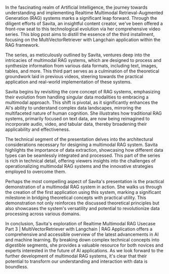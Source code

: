 In the fascinating realm of Artificial Intelligence, the journey towards understanding and implementing Realtime Multimodal Retrieval-Augmented Generation (RAG) systems marks a significant leap forward. Through the diligent efforts of Savita, an insightful content creator, we've been offered a front-row seat to this technological evolution via her comprehensive video series. This blog post aims to distill the essence of the third installment, focusing on the MultiVectorRetriever with Langchain application within the RAG framework.

The series, as meticulously outlined by Savita, ventures deep into the intricacies of multimodal RAG systems, which are designed to process and synthesize information from various data formats, including text, images, tables, and more. This third part serves as a culmination of the theoretical groundwork laid in previous videos, steering towards the practical application and real-world implementation of these systems.

Savita begins by revisiting the core concept of RAG systems, emphasizing their evolution from handling singular data modalities to embracing a multimodal approach. This shift is pivotal, as it significantly enhances the AI's ability to understand complex data landscapes, mirroring the multifaceted nature of human cognition. She illustrates how traditional RAG systems, primarily focused on text data, are now being reimagined to incorporate audio, video, and tabular data, thereby broadening their applicability and effectiveness.

The technical segment of the presentation delves into the architectural considerations necessary for designing a multimodal RAG system. Savita highlights the importance of data extraction, showcasing how different data types can be seamlessly integrated and processed. This part of the series is rich in technical detail, offering viewers insights into the challenges of operationalizing multimodal RAG systems and the innovative strategies employed to overcome them.

Perhaps the most compelling aspect of Savita's presentation is the practical demonstration of a multimodal RAG system in action. She walks us through the creation of the first application using this system, marking a significant milestone in bridging theoretical concepts with practical utility. This demonstration not only reinforces the discussed theoretical principles but also showcases the system's versatility and potential to revolutionize data processing across various domains.

In conclusion, Savita's exploration of Realtime Multimodal RAG Usecase Part 3 | MultiVectorRetriever with Langchain | RAG Application offers a comprehensive and accessible overview of the latest advancements in AI and machine learning. By breaking down complex technical concepts into digestible segments, she provides a valuable resource for both novices and experts interested in the future of AI applications. As we look forward to the further development of multimodal RAG systems, it's clear that their potential to transform our understanding and interaction with data is boundless.
